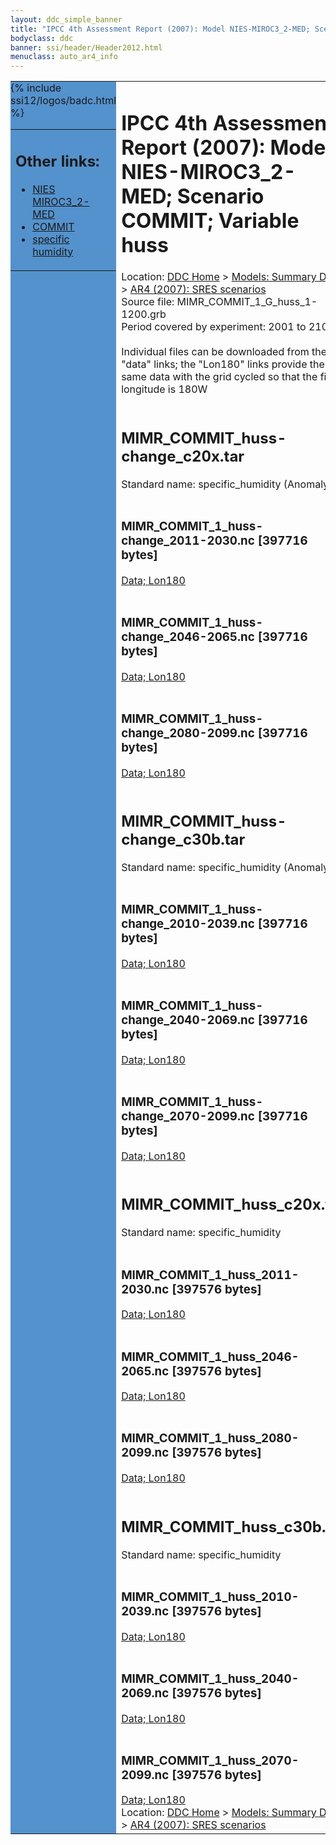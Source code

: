 ```yaml
---
layout: ddc_simple_banner
title: "IPCC 4th Assessment Report (2007): Model NIES-MIROC3_2-MED; Scenario COMMIT; Variable huss"
bodyclass: ddc
banner: ssi/header/Header2012.html
menuclass: auto_ar4_info
---
```



<table width="100%" border="0" cellspacing="0" cellpadding="0" style="border-collapse: collapse;">
<tr style="margin:0;padding:0;border:0;">
<td style="margin:0;padding:0;border:0;height:1pt;width:150pt;background:#5492CD;" valign="top" >

<div id="lh-col2" class="auto_ar4_info">
<table class="menumain" bgcolor="#5492CD" cellspacing="0" width="100%" border="0">
<tr><td>
<h2> Other links:</h2>
<ul>
<li><a href="/auto/ar4/model-NIES-MIROC3_2-MED.html">NIES<br/>MIROC3_2-MED</a></li>
<li><a href="/auto/ar4/scenario-COMMIT.html">COMMIT</a></li>
<li><a href="/auto/ar4/var-specific_humidity.html">specific humidity</a></li>
</ul>
</td></tr>
{% include ssi12/logos/badc.html %}
</table>
</div>
</td>
<td><h1>IPCC 4th Assessment Report (2007): Model NIES-MIROC3_2-MED; Scenario COMMIT; Variable huss</h1>

<!-- Breadcrumb1 -->
<div id="breadcrumb1" align="left">
Location: <a href="/index.html">DDC Home</a> > <a href="/sim/gcm_clim/">Models: Summary Data</a>
> <a href="/sim/gcm_clim/SRES_AR4/index.html">AR4 (2007): SRES scenarios</a>
</div>
<!-- End of Breadcrumb1 -->Source file: MIMR_COMMIT_1_G_huss_1-1200.grb
<br/>
Period covered by experiment: 2001 to 2100<br/>
<br/>Individual files can be downloaded from the "data" links; the "Lon180" links provide the same data
         with the grid cycled so that the first longitude is 180W<br/>
<br/><h2>MIMR_COMMIT_huss-change_c20x.tar</h2>
Standard name: specific_humidity (Anomaly)<br>
<br/><h3>MIMR_COMMIT_1_huss-change_2011-2030.nc [397716 bytes]</h3>
<a href="http://apps.ipcc-data.org/cgi-bin/downl/ar4_nc/huss/MIMR_COMMIT_1_huss-change_2011-2030.nc">Data; </a><a href="http://apps.ipcc-data.org/cgi-bin/downl/ar4_nc/huss/MIMR_COMMIT_1_huss-change_2011-2030.cyto180.nc"> Lon180</a><br/>
<br/><h3>MIMR_COMMIT_1_huss-change_2046-2065.nc [397716 bytes]</h3>
<a href="http://apps.ipcc-data.org/cgi-bin/downl/ar4_nc/huss/MIMR_COMMIT_1_huss-change_2046-2065.nc">Data; </a><a href="http://apps.ipcc-data.org/cgi-bin/downl/ar4_nc/huss/MIMR_COMMIT_1_huss-change_2046-2065.cyto180.nc"> Lon180</a><br/>
<br/><h3>MIMR_COMMIT_1_huss-change_2080-2099.nc [397716 bytes]</h3>
<a href="http://apps.ipcc-data.org/cgi-bin/downl/ar4_nc/huss/MIMR_COMMIT_1_huss-change_2080-2099.nc">Data; </a><a href="http://apps.ipcc-data.org/cgi-bin/downl/ar4_nc/huss/MIMR_COMMIT_1_huss-change_2080-2099.cyto180.nc"> Lon180</a><br/>
<br/><h2>MIMR_COMMIT_huss-change_c30b.tar</h2>
Standard name: specific_humidity (Anomaly)<br>
<br/><h3>MIMR_COMMIT_1_huss-change_2010-2039.nc [397716 bytes]</h3>
<a href="http://apps.ipcc-data.org/cgi-bin/downl/ar4_nc/huss/MIMR_COMMIT_1_huss-change_2010-2039.nc">Data; </a><a href="http://apps.ipcc-data.org/cgi-bin/downl/ar4_nc/huss/MIMR_COMMIT_1_huss-change_2010-2039.cyto180.nc"> Lon180</a><br/>
<br/><h3>MIMR_COMMIT_1_huss-change_2040-2069.nc [397716 bytes]</h3>
<a href="http://apps.ipcc-data.org/cgi-bin/downl/ar4_nc/huss/MIMR_COMMIT_1_huss-change_2040-2069.nc">Data; </a><a href="http://apps.ipcc-data.org/cgi-bin/downl/ar4_nc/huss/MIMR_COMMIT_1_huss-change_2040-2069.cyto180.nc"> Lon180</a><br/>
<br/><h3>MIMR_COMMIT_1_huss-change_2070-2099.nc [397716 bytes]</h3>
<a href="http://apps.ipcc-data.org/cgi-bin/downl/ar4_nc/huss/MIMR_COMMIT_1_huss-change_2070-2099.nc">Data; </a><a href="http://apps.ipcc-data.org/cgi-bin/downl/ar4_nc/huss/MIMR_COMMIT_1_huss-change_2070-2099.cyto180.nc"> Lon180</a><br/>
<br/><h2>MIMR_COMMIT_huss_c20x.tar</h2>
Standard name: specific_humidity<br>
<br/><h3>MIMR_COMMIT_1_huss_2011-2030.nc [397576 bytes]</h3>
<a href="http://apps.ipcc-data.org/cgi-bin/downl/ar4_nc/huss/MIMR_COMMIT_1_huss_2011-2030.nc">Data; </a><a href="http://apps.ipcc-data.org/cgi-bin/downl/ar4_nc/huss/MIMR_COMMIT_1_huss_2011-2030.cyto180.nc"> Lon180</a><br/>
<br/><h3>MIMR_COMMIT_1_huss_2046-2065.nc [397576 bytes]</h3>
<a href="http://apps.ipcc-data.org/cgi-bin/downl/ar4_nc/huss/MIMR_COMMIT_1_huss_2046-2065.nc">Data; </a><a href="http://apps.ipcc-data.org/cgi-bin/downl/ar4_nc/huss/MIMR_COMMIT_1_huss_2046-2065.cyto180.nc"> Lon180</a><br/>
<br/><h3>MIMR_COMMIT_1_huss_2080-2099.nc [397576 bytes]</h3>
<a href="http://apps.ipcc-data.org/cgi-bin/downl/ar4_nc/huss/MIMR_COMMIT_1_huss_2080-2099.nc">Data; </a><a href="http://apps.ipcc-data.org/cgi-bin/downl/ar4_nc/huss/MIMR_COMMIT_1_huss_2080-2099.cyto180.nc"> Lon180</a><br/>
<br/><h2>MIMR_COMMIT_huss_c30b.tar</h2>
Standard name: specific_humidity<br>
<br/><h3>MIMR_COMMIT_1_huss_2010-2039.nc [397576 bytes]</h3>
<a href="http://apps.ipcc-data.org/cgi-bin/downl/ar4_nc/huss/MIMR_COMMIT_1_huss_2010-2039.nc">Data; </a><a href="http://apps.ipcc-data.org/cgi-bin/downl/ar4_nc/huss/MIMR_COMMIT_1_huss_2010-2039.cyto180.nc"> Lon180</a><br/>
<br/><h3>MIMR_COMMIT_1_huss_2040-2069.nc [397576 bytes]</h3>
<a href="http://apps.ipcc-data.org/cgi-bin/downl/ar4_nc/huss/MIMR_COMMIT_1_huss_2040-2069.nc">Data; </a><a href="http://apps.ipcc-data.org/cgi-bin/downl/ar4_nc/huss/MIMR_COMMIT_1_huss_2040-2069.cyto180.nc"> Lon180</a><br/>
<br/><h3>MIMR_COMMIT_1_huss_2070-2099.nc [397576 bytes]</h3>
<a href="http://apps.ipcc-data.org/cgi-bin/downl/ar4_nc/huss/MIMR_COMMIT_1_huss_2070-2099.nc">Data; </a><a href="http://apps.ipcc-data.org/cgi-bin/downl/ar4_nc/huss/MIMR_COMMIT_1_huss_2070-2099.cyto180.nc"> Lon180</a><br/>
<!-- Breadcrumb2 -->
<div id="breadcrumb2" align="left">
Location: <a href="/index.html">DDC Home</a> > <a href="/sim/gcm_clim/">Models: Summary Data</a>
> <a href="/sim/gcm_clim/SRES_AR4/index.html">AR4 (2007): SRES scenarios</a>
</div>
<!-- End of Breadcrumb2 --></td></tr></table>
